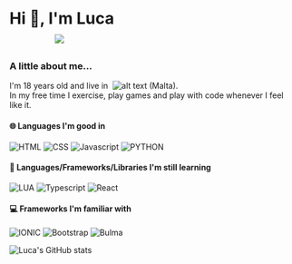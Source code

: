 # Hi 👋, I'm Luca‎ ‎ ‎ ‎ ‎ ‎ ‎ ‎ ‎ ‎ ‎ ‎ ‎ ‎ ‎ ‎ ‎ ‎ ‎ ‎ ‎ ‎ ‎ ‎ ‎ ‎ ‎ ‎ ‎ ‎ ‎ ‎ ‎ ‎ ‎ ‎ ‎ ‎ ‎ ‎ ‎  ‎  ‎  ‎  ‎  ‎  ‎  ‎  ‎  ‎  ‎  ‎  ‎  ‎  ‎  ‎  ‎  ‎  ‎  ‎  ‎  ‎  ‎  ‎  ‎ ![](https://komarev.com/ghpvc/?username=lucacamilleri&style=for-the-badge&color=FECC00)

### A little about me...
I'm 18 years old and live in‎ ‎‎ ![alt text](https://raw.githubusercontent.com/stevenrskelton/flag-icon/master/png/16/country-4x3/mt.png) (Malta).
<br> In my free time I exercise, play games and play with code whenever I feel like it.

#### 🌐 Languages I'm good in

![HTML](https://img.shields.io/badge/HTML5-E34F26?style=for-the-badge&labelColor=black&logo=html5&logoColor=E34F26)
![CSS](https://img.shields.io/badge/CSS3-1572B6?style=for-the-badge&labelColor=black&logo=CSS3&logoColor=1572B6)
![Javascript](https://img.shields.io/badge/Javascript-F0DB4F?style=for-the-badge&labelColor=black&logo=javascript&logoColor=F0DB4F)
![PYTHON](https://img.shields.io/badge/Python-3776AB?style=for-the-badge&labelColor=black&logo=python&logoColor=3776AB)

#### 🤔 Languages/Frameworks/Libraries I'm still learning

![LUA](https://img.shields.io/badge/LUA-2C2D72?style=for-the-badge&labelColor=black&logo=lua&logoColor=2C2D72)
![Typescript](https://img.shields.io/badge/Typescript-3178C6?style=for-the-badge&labelColor=black&logo=typescript&logoColor=3178C6)
![React](https://img.shields.io/badge/React-61DAFB?style=for-the-badge&labelColor=black&logo=React&logoColor=61DAFB)

#### 💻 Frameworks I'm familiar with
![IONIC](https://img.shields.io/badge/IONIC-3880FF?style=for-the-badge&labelColor=black&logo=ionic&logoColor=3880FF)
![Bootstrap](https://img.shields.io/badge/Bootstrap-7952B3?style=for-the-badge&labelColor=black&logo=bootstrap&logoColor=7952B3)
![Bulma](https://img.shields.io/badge/Bulma-00D1B2?style=for-the-badge&labelColor=black&logo=bulma&logoColor=00D1B2)

![Luca's GitHub stats](https://github-readme-stats.vercel.app/api?username=lucacamilleri&theme=dark&show_icons=true)
